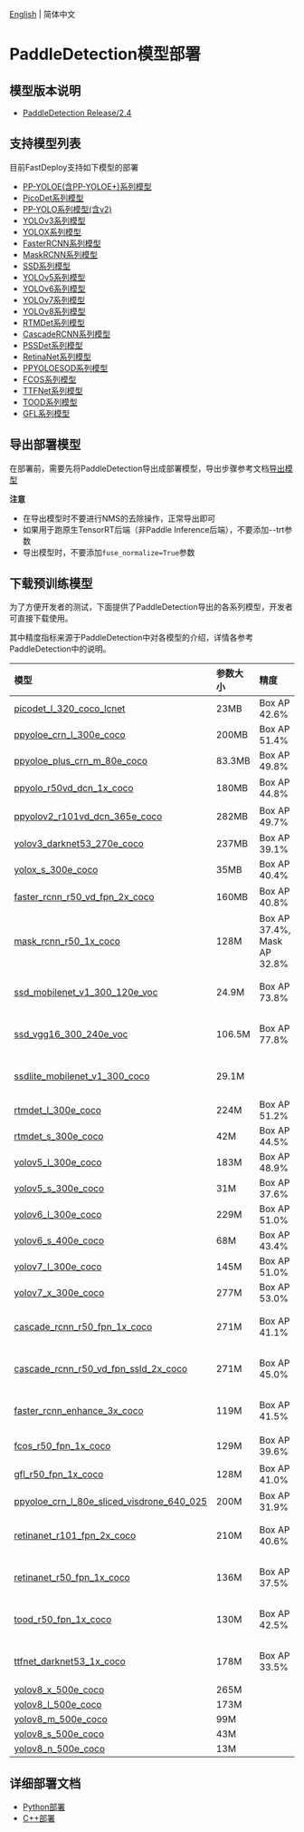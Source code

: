[English](README.md) | 简体中文
# PaddleDetection模型部署

## 模型版本说明

- [PaddleDetection Release/2.4](https://github.com/PaddlePaddle/PaddleDetection/tree/release/2.4)

## 支持模型列表

目前FastDeploy支持如下模型的部署

- [PP-YOLOE(含PP-YOLOE+)系列模型](https://github.com/PaddlePaddle/PaddleDetection/tree/release/2.4/configs/ppyoloe)
- [PicoDet系列模型](https://github.com/PaddlePaddle/PaddleDetection/tree/release/2.4/configs/picodet)
- [PP-YOLO系列模型(含v2)](https://github.com/PaddlePaddle/PaddleDetection/tree/release/2.4/configs/ppyolo)
- [YOLOv3系列模型](https://github.com/PaddlePaddle/PaddleDetection/tree/release/2.4/configs/yolov3)
- [YOLOX系列模型](https://github.com/PaddlePaddle/PaddleDetection/tree/release/2.4/configs/yolox)
- [FasterRCNN系列模型](https://github.com/PaddlePaddle/PaddleDetection/tree/release/2.4/configs/faster_rcnn)
- [MaskRCNN系列模型](https://github.com/PaddlePaddle/PaddleDetection/tree/release/2.4/configs/mask_rcnn)
- [SSD系列模型](https://github.com/PaddlePaddle/PaddleDetection/tree/release/2.5/configs/ssd)
- [YOLOv5系列模型](https://github.com/PaddlePaddle/PaddleYOLO/tree/release/2.5/configs/yolov5)
- [YOLOv6系列模型](https://github.com/PaddlePaddle/PaddleYOLO/tree/release/2.5/configs/yolov6)
- [YOLOv7系列模型](https://github.com/PaddlePaddle/PaddleYOLO/tree/release/2.5/configs/yolov7)  
- [YOLOv8系列模型](https://github.com/PaddlePaddle/PaddleYOLO/tree/release/2.5/configs/yolov8)
- [RTMDet系列模型](https://github.com/PaddlePaddle/PaddleYOLO/tree/release/2.5/configs/rtmdet)
- [CascadeRCNN系列模型](https://github.com/PaddlePaddle/PaddleDetection/tree/release/2.5/configs/cascade_rcnn)
- [PSSDet系列模型](https://github.com/PaddlePaddle/PaddleDetection/tree/release/2.5/configs/rcnn_enhance)
- [RetinaNet系列模型](https://github.com/PaddlePaddle/PaddleDetection/tree/release/2.5/configs/retinanet)
- [PPYOLOESOD系列模型](https://github.com/PaddlePaddle/PaddleDetection/tree/develop/configs/smalldet)
- [FCOS系列模型](https://github.com/PaddlePaddle/PaddleDetection/tree/release/2.5/configs/fcos)
- [TTFNet系列模型](https://github.com/PaddlePaddle/PaddleDetection/tree/release/2.5/configs/ttfnet)
- [TOOD系列模型](https://github.com/PaddlePaddle/PaddleDetection/tree/release/2.5/configs/tood)
- [GFL系列模型](https://github.com/PaddlePaddle/PaddleDetection/tree/release/2.5/configs/gfl)


## 导出部署模型

在部署前，需要先将PaddleDetection导出成部署模型，导出步骤参考文档[导出模型](https://github.com/PaddlePaddle/PaddleDetection/blob/release/2.4/deploy/EXPORT_MODEL.md)

**注意**
- 在导出模型时不要进行NMS的去除操作，正常导出即可  
- 如果用于跑原生TensorRT后端（非Paddle Inference后端），不要添加--trt参数
- 导出模型时，不要添加`fuse_normalize=True`参数

## 下载预训练模型

为了方便开发者的测试，下面提供了PaddleDetection导出的各系列模型，开发者可直接下载使用。

其中精度指标来源于PaddleDetection中对各模型的介绍，详情各参考PaddleDetection中的说明。


| 模型                                                               | 参数大小    | 精度    | 备注 |
|:---------------------------------------------------------------- |:----- |:----- | :------ |
| [picodet_l_320_coco_lcnet](https://bj.bcebos.com/paddlehub/fastdeploy/picodet_l_320_coco_lcnet.tgz) |23MB | Box AP 42.6% |
| [ppyoloe_crn_l_300e_coco](https://bj.bcebos.com/paddlehub/fastdeploy/ppyoloe_crn_l_300e_coco.tgz) |200MB | Box AP 51.4% |
| [ppyoloe_plus_crn_m_80e_coco](https://bj.bcebos.com/fastdeploy/models/ppyoloe_plus_crn_m_80e_coco.tgz) |83.3MB | Box AP 49.8% |
| [ppyolo_r50vd_dcn_1x_coco](https://bj.bcebos.com/paddlehub/fastdeploy/ppyolo_r50vd_dcn_1x_coco.tgz) | 180MB | Box AP 44.8% | 暂不支持TensorRT |
| [ppyolov2_r101vd_dcn_365e_coco](https://bj.bcebos.com/paddlehub/fastdeploy/ppyolov2_r101vd_dcn_365e_coco.tgz) | 282MB | Box AP 49.7% | 暂不支持TensorRT |
| [yolov3_darknet53_270e_coco](https://bj.bcebos.com/paddlehub/fastdeploy/yolov3_darknet53_270e_coco.tgz) |237MB | Box AP 39.1% | |
| [yolox_s_300e_coco](https://bj.bcebos.com/paddlehub/fastdeploy/yolox_s_300e_coco.tgz) | 35MB | Box AP 40.4% | |
| [faster_rcnn_r50_vd_fpn_2x_coco](https://bj.bcebos.com/paddlehub/fastdeploy/faster_rcnn_r50_vd_fpn_2x_coco.tgz) | 160MB | Box AP 40.8%| 暂不支持TensorRT |
| [mask_rcnn_r50_1x_coco](https://bj.bcebos.com/paddlehub/fastdeploy/mask_rcnn_r50_1x_coco.tgz) | 128M | Box AP 37.4%, Mask AP 32.8%| 暂不支持TensorRT、ORT |
| [ssd_mobilenet_v1_300_120e_voc](https://bj.bcebos.com/paddlehub/fastdeploy/ssd_mobilenet_v1_300_120e_voc.tgz) | 24.9M | Box AP 73.8%| 暂不支持TensorRT、ORT |
| [ssd_vgg16_300_240e_voc](https://bj.bcebos.com/paddlehub/fastdeploy/ssd_vgg16_300_240e_voc.tgz) | 106.5M | Box AP 77.8%| 暂不支持TensorRT、ORT |
| [ssdlite_mobilenet_v1_300_coco](https://bj.bcebos.com/paddlehub/fastdeploy/ssdlite_mobilenet_v1_300_coco.tgz) | 29.1M | | 暂不支持TensorRT、ORT |
| [rtmdet_l_300e_coco](https://bj.bcebos.com/paddlehub/fastdeploy/rtmdet_l_300e_coco.tgz) | 224M | Box AP 51.2%|  |
| [rtmdet_s_300e_coco](https://bj.bcebos.com/paddlehub/fastdeploy/rtmdet_s_300e_coco.tgz) | 42M | Box AP 44.5%|  |
| [yolov5_l_300e_coco](https://bj.bcebos.com/paddlehub/fastdeploy/yolov5_l_300e_coco.tgz) | 183M | Box AP 48.9%|  |
| [yolov5_s_300e_coco](https://bj.bcebos.com/paddlehub/fastdeploy/yolov5_s_300e_coco.tgz) | 31M | Box AP 37.6%|  |
| [yolov6_l_300e_coco](https://bj.bcebos.com/paddlehub/fastdeploy/yolov6_l_300e_coco.tgz) | 229M | Box AP 51.0%|  |
| [yolov6_s_400e_coco](https://bj.bcebos.com/paddlehub/fastdeploy/yolov6_s_400e_coco.tgz) | 68M | Box AP 43.4%|  |
| [yolov7_l_300e_coco](https://bj.bcebos.com/paddlehub/fastdeploy/yolov7_l_300e_coco.tgz) | 145M | Box AP 51.0%|  |
| [yolov7_x_300e_coco](https://bj.bcebos.com/paddlehub/fastdeploy/yolov7_x_300e_coco.tgz) | 277M | Box AP 53.0%|  |
| [cascade_rcnn_r50_fpn_1x_coco](https://bj.bcebos.com/paddlehub/fastdeploy/cascade_rcnn_r50_fpn_1x_coco.tgz) | 271M | Box AP 41.1%|  暂不支持TensorRT、ORT |
| [cascade_rcnn_r50_vd_fpn_ssld_2x_coco](https://bj.bcebos.com/paddlehub/fastdeploy/cascade_rcnn_r50_vd_fpn_ssld_2x_coco.tgz) | 271M | Box AP 45.0%|  暂不支持TensorRT、ORT |
| [faster_rcnn_enhance_3x_coco](https://bj.bcebos.com/paddlehub/fastdeploy/faster_rcnn_enhance_3x_coco.tgz) | 119M | Box AP 41.5%|  暂不支持TensorRT、ORT |
| [fcos_r50_fpn_1x_coco](https://bj.bcebos.com/paddlehub/fastdeploy/fcos_r50_fpn_1x_coco.tgz) | 129M | Box AP 39.6%|  暂不支持TensorRT |
| [gfl_r50_fpn_1x_coco](https://bj.bcebos.com/paddlehub/fastdeploy/gfl_r50_fpn_1x_coco.tgz) | 128M | Box AP 41.0%|  暂不支持TensorRT |
| [ppyoloe_crn_l_80e_sliced_visdrone_640_025](https://bj.bcebos.com/paddlehub/fastdeploy/ppyoloe_crn_l_80e_sliced_visdrone_640_025.tgz) | 200M | Box AP 31.9%|  |
| [retinanet_r101_fpn_2x_coco](https://bj.bcebos.com/paddlehub/fastdeploy/retinanet_r101_fpn_2x_coco.tgz) | 210M | Box AP 40.6%|  暂不支持TensorRT、ORT |
| [retinanet_r50_fpn_1x_coco](https://bj.bcebos.com/paddlehub/fastdeploy/retinanet_r50_fpn_1x_coco.tgz) | 136M | Box AP 37.5%|  暂不支持TensorRT、ORT |
| [tood_r50_fpn_1x_coco](https://bj.bcebos.com/paddlehub/fastdeploy/tood_r50_fpn_1x_coco.tgz) | 130M | Box AP 42.5%|  暂不支持TensorRT、ORT |
| [ttfnet_darknet53_1x_coco](https://bj.bcebos.com/paddlehub/fastdeploy/ttfnet_darknet53_1x_coco.tgz) | 178M | Box AP 33.5%|  暂不支持TensorRT、ORT |  
| [yolov8_x_500e_coco](https://bj.bcebos.com/paddlehub/fastdeploy/yolov8_x_500e_coco.tgz) | 265M | 
| [yolov8_l_500e_coco](https://bj.bcebos.com/paddlehub/fastdeploy/yolov8_l_500e_coco.tgz) | 173M | 
| [yolov8_m_500e_coco](https://bj.bcebos.com/paddlehub/fastdeploy/yolov8_m_500e_coco.tgz) | 99M | 
| [yolov8_s_500e_coco](https://bj.bcebos.com/paddlehub/fastdeploy/yolov8_s_500e_coco.tgz) | 43M | 
| [yolov8_n_500e_coco](https://bj.bcebos.com/paddlehub/fastdeploy/yolov8_n_500e_coco.tgz) | 13M | 

## 详细部署文档

- [Python部署](python)
- [C++部署](cpp)
